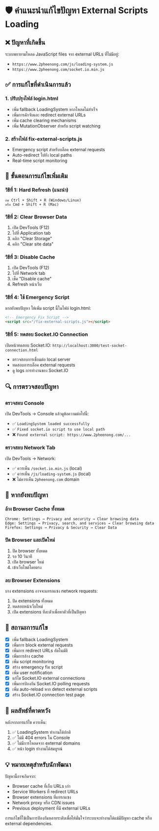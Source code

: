 # 🛡️ คำแนะนำแก้ไขปัญหา External Scripts Loading

## ❌ ปัญหาที่เกิดขึ้น
ระบบพยายามโหลด JavaScript files จาก external URLs ที่ไม่มีอยู่:
- `https://www.2pheenong.com/js/loading-system.js`
- `https://www.2pheenong.com/socket.io.min.js`

## ✅ การแก้ไขที่ดำเนินการแล้ว

### 1. **ปรับปรุงไฟล์ login.html**
- เพิ่ม fallback LoadingSystem หากโหลดไม่สำเร็จ
- เพิ่มการดักจับและ redirect external URLs
- เพิ่ม cache clearing mechanisms
- เพิ่ม MutationObserver สำหรับ script watching

### 2. **สร้างไฟล์ fix-external-scripts.js**
- Emergency script สำหรับบล็อค external requests
- Auto-redirect ไปยัง local paths
- Real-time script monitoring

## 🔧 ขั้นตอนการแก้ไขเพิ่มเติม

### วิธีที่ 1: Hard Refresh (แนะนำ)
```
กด Ctrl + Shift + R (Windows/Linux)
หรือ Cmd + Shift + R (Mac)
```

### วิธีที่ 2: Clear Browser Data
1. เปิด DevTools (F12)
2. ไปที่ Application tab
3. คลิก "Clear Storage"
4. คลิก "Clear site data"

### วิธีที่ 3: Disable Cache
1. เปิด DevTools (F12)
2. ไปที่ Network tab
3. เช็ค "Disable cache"
4. Refresh หน้าเว็บ

### วิธีที่ 4: ใช้ Emergency Script
หากยังพบปัญหา ให้เพิ่ม script นี้ในไฟล์ login.html:

```html
<!-- Emergency Fix Script -->
<script src="/fix-external-scripts.js"></script>
```

### วิธีที่ 5: ทดสอบ Socket.IO Connection
เปิดหน้าทดสอบ Socket.IO: `http://localhost:3000/test-socket-connection.html`
- ตรวจสอบการเชื่อมต่อ local server
- ทดสอบการบล็อค external requests
- ดู logs การทำงานของ Socket.IO

## 🔍 การตรวจสอบปัญหา

### ตรวจสอบ Console
เปิด DevTools → Console แล้วดูข้อความต่อไปนี้:
- ✅ `LoadingSystem loaded successfully`
- ✅ `Fixed socket.io script to use local path`
- ❌ `Found external script: https://www.2pheenong.com/...`

### ตรวจสอบ Network Tab
เปิด DevTools → Network:
- ✅ ควรเห็น `/socket.io.min.js` (local)
- ✅ ควรเห็น `/js/loading-system.js` (local)
- ❌ ไม่ควรเห็น `2pheenong.com` domain

## 🚨 หากยังพบปัญหา

### ล้าง Browser Cache ทั้งหมด
```
Chrome: Settings → Privacy and security → Clear browsing data
Edge: Settings → Privacy, search, and services → Clear browsing data
Firefox: Settings → Privacy & Security → Clear Data
```

### ปิด Browser และเปิดใหม่
1. ปิด browser ทั้งหมด
2. รอ 10 วินาที
3. เปิด browser ใหม่
4. เข้าเว็บไซต์โดยตรง

### ลบ Browser Extensions
บาง extensions อาจจะแทรกแซง network requests:
1. ปิด extensions ทั้งหมด
2. ทดสอบหน้าเว็บใหม่
3. เปิด extensions ทีละตัวเพื่อหาตัวที่เป็นปัญหา

## 📝 สถานะการแก้ไข

- [x] เพิ่ม fallback LoadingSystem
- [x] เพิ่มการ block external requests
- [x] เพิ่มการ redirect URLs อัตโนมัติ  
- [x] เพิ่มการล้าง cache
- [x] เพิ่ม script monitoring
- [x] สร้าง emergency fix script
- [x] เพิ่ม user notification
- [x] แก้ไข Socket.IO external connections
- [x] เพิ่มการป้องกัน Socket.IO polling requests
- [x] เพิ่ม auto-reload หาก detect external scripts
- [x] สร้าง Socket.IO connection test page

## 🎯 ผลลัพธ์ที่คาดหวัง

หลังจากการแก้ไข ควรเห็น:
1. ✅ LoadingSystem ทำงานได้ปกติ
2. ✅ ไม่มี 404 errors ใน Console
3. ✅ ไม่มีการโหลดจาก external domains
4. ✅ หน้า login ทำงานได้สมบูรณ์

## 💡 หมายเหตุสำหรับนักพัฒนา

ปัญหานี้อาจเกิดจาก:
- Browser cache ที่เก็บ URLs เก่า
- Service Workers ที่ redirect URLs
- Browser extensions ที่แทรกแซง
- Network proxy หรือ CDN issues
- Previous deployment ที่มี external URLs

การแก้ไขที่ใช้เป็นการป้องกันหลายระดับเพื่อให้มั่นใจว่าระบบจะทำงานได้แม้มีปัญหา cache หรือ external dependencies. 